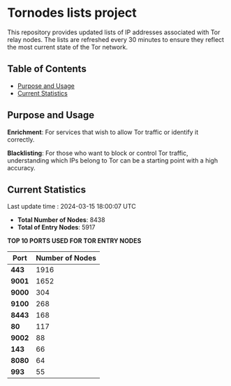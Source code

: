 # Tornodes lists project

This repository provides updated lists of IP addresses associated with Tor relay nodes. The lists are refreshed every 30 minutes to ensure they reflect the most current state of the Tor network.

## Table of Contents

- [Purpose and Usage](#purpose-and-usage)
- [Current Statistics](#current-statistics)


## Purpose and Usage

**Enrichment**: For services that wish to allow Tor traffic or identify it correctly.

**Blacklisting**: For those who want to block or control Tor traffic, understanding which IPs belong to Tor can be a starting point with a high accuracy.

## Current Statistics

Last update time : 2024-03-15 18:00:07 UTC

- **Total Number of Nodes**: 8438
- **Total of Entry Nodes**: 5917

**TOP 10 PORTS USED FOR TOR ENTRY NODES**

| **Port** | **Number of Nodes** |
|------|-----------------|
| **443**   | 1916  |
| **9001**   | 1652  |
| **9000**   | 304  |
| **9100**   | 268  |
| **8443**   | 168  |
| **80**   | 117  |
| **9002**   | 88  |
| **143**   | 66  |
| **8080**   | 64  |
| **993**   | 55  |

